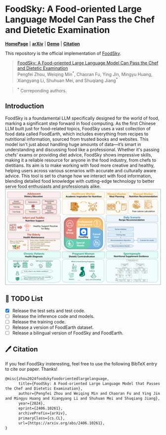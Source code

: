# FoodSky: A Food-oriented Large Language Model Can Pass the Chef and Dietetic Examination

<p align="left">
  <a href="http://123.57.42.89/FoodComputing__Home.html"><b>HomePage</b></a> |
  <a href="https://arxiv.org/abs/2404.16006"><b>arXiv</b></a> |
  <a href="http://222.92.101.211:8200/\#/home"><b>Demo</b></a> |
  <a href="https://github.com/LanceZPF/FoodSky/blob/main/README.md#%EF%B8%8F-citation"><b>Citation</b></a> <br>
</p>

This repository is the official implementation of [FoodSky](https://arxiv.org/abs/2406.10261). 

> [FoodSky: A Food-oriented Large Language Model Can Pass the Chef and Dietetic Examination](https://arxiv.org/abs/2406.10261)  
> Pengfei Zhou, Weiqing Min<sup>\*</sup>, Chaoran Fu, Ying Jin, Mingyu Huang, Xiangyang Li, Shuhuan Mei, and Shuqiang Jiang<sup>\*</sup>

> <sup>\*</sup> Correponding authors. 

## Introduction
FoodSky is a foundamental LLM specifically designed for the world of food, marking a significant step forward in food computing. As the first Chinese LLM built just for food-related topics, FoodSky uses a vast collection of food data called FoodEarth, which includes everything from recipes to nutritional information, sourced from trusted books and websites. This model isn't just about handling huge amounts of data—it’s smart in understanding and discussing food like a professional. Whether it's passing chefs' exams or providing diet advice, FoodSky shows impressive skills, making it a reliable resource for anyone in the food industry, from chefs to dietitians. Its aim is to make working with food more creative and healthy, helping users across various scenarios with accurate and culturally aware advice. This tool is set to change how we interact with food information, blending detailed food knowledge with cutting-edge technology to better serve food enthusiasts and professionals alike.
![overview](assets/introduction.png)

## 🚀 TODO List

- [X] Release the test sets and test code.
- [ ] Release the inference code and models.
- [ ] Release the training code.
- [ ] Release a version of FoodEarth dataset.
- [ ] Release a bilingual version of FoodSky and FoodEarth.

## 🖊️ Citation 
If you feel FoodSky insteresting, feel free to use the following BibTeX entry to cite our paper. Thanks!
```
@misc{zhou2024foodskyfoodorientedlargelanguage,
      title={FoodSky: A Food-oriented Large Language Model that Passes the Chef and Dietetic Examination}, 
      author={Pengfei Zhou and Weiqing Min and Chaoran Fu and Ying Jin and Mingyu Huang and Xiangyang Li and Shuhuan Mei and Shuqiang Jiang},
      year={2024},
      eprint={2406.10261},
      archivePrefix={arXiv},
      primaryClass={cs.CL},
      url={https://arxiv.org/abs/2406.10261}, 
}
```
